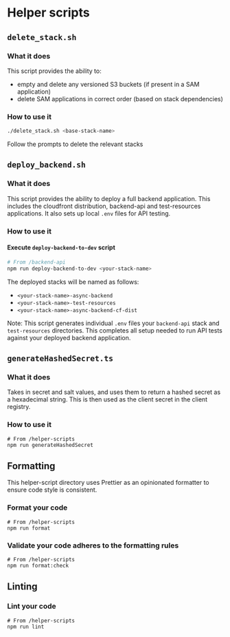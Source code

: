 # Helper scripts

## `delete_stack.sh`

### What it does

This script provides the ability to:

- empty and delete any versioned S3 buckets (if present in a SAM application)
- delete SAM applications in correct order (based on stack dependencies)

### How to use it

```bash
./delete_stack.sh <base-stack-name>
```

Follow the prompts to delete the relevant stacks

## `deploy_backend.sh`

### What it does

This script provides the ability to deploy a full backend application. This includes the cloudfront distribution, backend-api and test-resources applications. It also sets up local `.env` files for API testing.

### How to use it

#### Execute `deploy-backend-to-dev` script

```bash
# From /backend-api
npm run deploy-backend-to-dev <your-stack-name>
```

The deployed stacks will be named as follows:

- `<your-stack-name>-async-backend`
- `<your-stack-name>-test-resources`
- `<your-stack-name>-async-backend-cf-dist`

Note: This script generates individual `.env` files your `backend-api` stack and `test-resources` directories. This completes all setup needed to run API tests against your deployed backend application.

## `generateHashedSecret.ts`

### What it does

Takes in secret and salt values, and uses them to return a hashed secret as a hexadecimal string. This is then used as the client secret in the client registry.

### How to use it

```
# From /helper-scripts
npm run generateHashedSecret
```

## Formatting

This helper-script directory uses Prettier as an opinionated formatter to ensure code style is consistent.

### Format your code

```
# From /helper-scripts
npm run format
```

### Validate your code adheres to the formatting rules

```
# From /helper-scripts
npm run format:check
```

## Linting

### Lint your code

```
# From /helper-scripts
npm run lint
```
